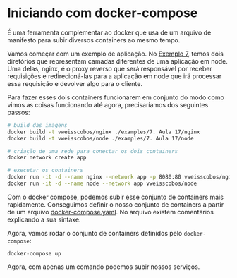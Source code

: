 # Iniciando com docker-compose

É uma ferramenta complementar ao docker que usa de um arquivo de manifesto para subir diversos containers ao mesmo tempo.

Vamos começar com um exemplo de aplicação. No [Exemplo 7](./examples/7.%20Aula%2017/), temos dois diretórios que representam camadas diferentes de uma aplicação em node. Uma delas, nginx, é o proxy reverso que será responsável por receber requisições e redirecioná-las para a aplicação em node que irá processar essa requisição e devolver algo para o cliente.

Para fazer esses dois containers funcionarem em conjunto do modo como vimos as coisas funcionando até agora, precisaríamos dos seguintes passos:

```sh
# build das imagens
docker build -t vweisscobos/nginx ./examples/7. Aula 17/nginx
docker build -t vweisscobos/node ./examples/7. Aula 17/node

# criação de uma rede para conectar os dois containers
docker network create app

# executar os containers
docker run -it -d --name nginx --network app -p 8080:80 vweisscobos/nginx
docker run -it -d --name node --network app vweisscobos/node
```

Com o docker compose, podemos subir esse conjunto de containers mais rapidamente. Conseguimos definir o nosso conjunto de containers a partir de um arquivo [docker-compose.yaml](./examples//7.%20Aula%2017//docker-compose.yaml). No arquivo existem comentários explicando a sua sintaxe.

Agora, vamos rodar o conjunto de containers definidos pelo `docker-compose`:
```
docker-compose up
```

Agora, com apenas um comando podemos subir nossos serviços.
